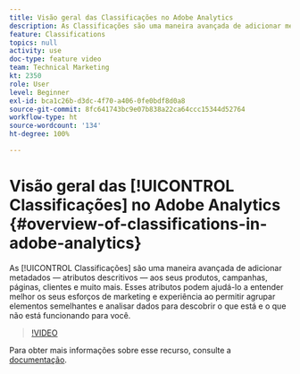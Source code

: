 ```yaml
---
title: Visão geral das Classificações no Adobe Analytics
description: As Classificações são uma maneira avançada de adicionar metadados — atributos descritivos — aos seus produtos, campanhas, páginas, clientes e muito mais. Esses atributos podem ajudá-lo a entender melhor os seus esforços de marketing e experiência ao permitir agrupar elementos semelhantes e analisar dados para descobrir o que está e o que não está funcionando para você.
feature: Classifications
topics: null
activity: use
doc-type: feature video
team: Technical Marketing
kt: 2350
role: User
level: Beginner
exl-id: bca1c26b-d3dc-4f70-a406-0fe0bdf8d0a8
source-git-commit: 8fc641743bc9e07b838a22ca64ccc15344d52764
workflow-type: ht
source-wordcount: '134'
ht-degree: 100%

---
```


# Visão geral das [!UICONTROL Classificações] no Adobe Analytics {#overview-of-classifications-in-adobe-analytics}

As [!UICONTROL Classificações] são uma maneira avançada de adicionar metadados — atributos descritivos — aos seus produtos, campanhas, páginas, clientes e muito mais. Esses atributos podem ajudá-lo a entender melhor os seus esforços de marketing e experiência ao permitir agrupar elementos semelhantes e analisar dados para descobrir o que está e o que não está funcionando para você.

>[!VIDEO](https://video.tv.adobe.com/v/16853/?quality=12&learn=on)

Para obter mais informações sobre esse recurso, consulte a [documentação](https://experienceleague.adobe.com/docs/analytics/components/classifications/c-classifications.html?lang=pt-BR).
